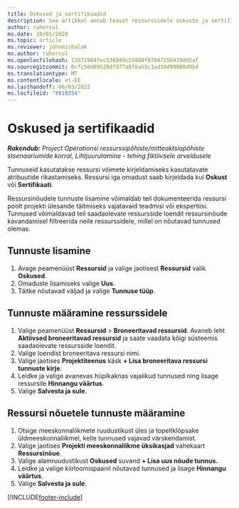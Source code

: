 ```yaml
---
title: Oskused ja sertifikaadid
description: See artikkel annab teavet ressurssidele oskuste ja sertifikaatide omaduste lisamise kohta.
author: ruhercul
ms.date: 10/01/2020
ms.topic: article
ms.reviewer: johnmichalak
ms.author: ruhercul
ms.openlocfilehash: 12871964fec536849c55888f0704725b439dd2af
ms.sourcegitcommit: 6cfc50d89528df977a8f6a55c1ad39d99800d9b4
ms.translationtype: MT
ms.contentlocale: et-EE
ms.lasthandoff: 06/03/2022
ms.locfileid: "8918354"
---
```

# <a name="skills-and-certifications"></a>Oskused ja sertifikaadid
_**Rakendub:** Project Operationsi ressurssipõhiste/mitteaktsiapõhiste stsenaariumide korral,  Lihtjuurutamine - tehing fiktiivsele arveldusele_

Tunnuseid kasutatakse ressursi võimete kirjeldamiseks kasutatavate atribuutide rikastamiseks. Ressursi iga omadust saab kirjeldada kui **Oskust** või **Sertifikaati**.

Ressursinõudele tunnuste lisamine võimaldab teil dokumenteerida ressursi poolt projekti ülesande täitmiseks vajatavaid teadmisi või ekspertiisi. Tunnused võimaldavad teil saadaolevate ressursside loendit ressursinõude kavandamisel filtreerida neile ressurssidele, millel on nõutavad tunnused olemas.

## <a name="add-characteristics"></a>Tunnuste lisamine

1. Avage peamenüüst **Ressursid** ja valige jaotisest **Ressursid** valik **Oskused**.
2. Omaduste lisamiseks valige **Uus**.
3. Täitke nõutavad väljad ja valige **Tunnuse tüüp**.

## <a name="assign-characteristics-to-resources"></a>Tunnuste määramine ressurssidele

1. Valige peamenüüst **Ressursid** > **Broneeritavad ressursid**. Avaneb leht **Aktiivsed broneeritavad ressursid** ja saate vaadata kõigi süsteemis saadaolevate ressursside loendit.
2. Valige loendist broneeritava ressursi nimi.
3. Valige jaotises **Projektiteenus** käsk **+ Lisa broneeritava ressursi tunnuste kirje**.
4. Leidke ja valige avanevas hüpikaknas vajalikud tunnused ning lisage ressursile **Hinnangu väärtus**.
5. Valige **Salvesta ja sule**.

## <a name="assign-characteristics-to-resource-requirements"></a>Ressursi nõuetele tunnuste määramine

1. Otsige meeskonnaliikmete ruudustikust üles ja topeltklõpsake üldmeeskonnaliikmel, kelle tunnused vajavad värskendamist.
2. Valige jaotises **Projekti meeskonnaliikme üksikasjad** vahekaart **Ressursinõue**.
3. Valige alamruudustikust **Oskused** suvand **+ Lisa uus nõude tunnus.**
4. Leidke ja valige kiirloomispaanil nõutavad tunnused ja lisage **Hinnangu väärtus**.
5. Valige **Salvesta ja sule**.

[!INCLUDE[footer-include](../includes/footer-banner.md)]